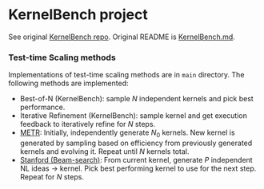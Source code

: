 # KernelBench project

See original [KernelBench repo](https://github.com/ScalingIntelligence/KernelBench). Original README is [KernelBench.md](KernelBench.md).

### Test-time Scaling methods
Implementations of test-time scaling methods are in `main` directory. The following methods are implemented:

- Best-of-N (KernelBench): sample $N$ independent kernels and pick best performance.
- Iterative Refinement (KernelBench): sample kernel and get execution feedback to iteratively refine for $N$ steps.
- [METR](https://metr.org/blog/2025-02-14-measuring-automated-kernel-engineering/): Initially, independently generate $N_0$ kernels. New kernel is generated by sampling based on efficiency from previously generated kernels and evolving it. Repeat until $N$ kernels total.
- [Stanford (Beam-search)](https://scalingintelligence.stanford.edu/blogs/fastkernels/): From current kernel, generate $P$ independent NL ideas -> kernel. Pick best performing kernel to use for the next step. Repeat for $N$ steps.